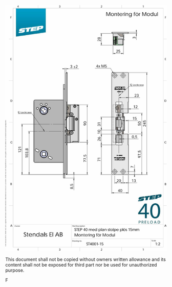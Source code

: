 ![](_page_0_Figure_0.jpeg)

This document shall not be copied without owners written allowance and its content shall not be exposed for third part nor be used for unauthorized purpose.

F